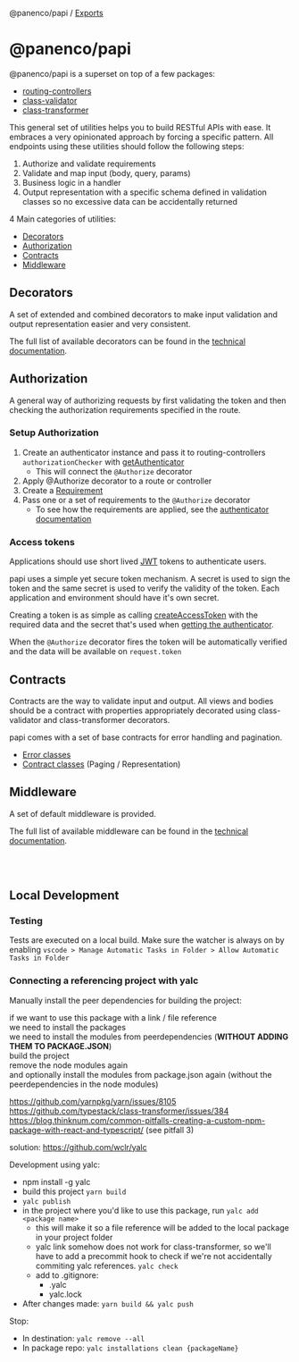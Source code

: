 @panenco/papi / [Exports](modules.md)

# @panenco/papi

@panenco/papi is a superset on top of a few packages:

- [routing-controllers](https://www.npmjs.com/package/routing-controllers)
- [class-validator](https://www.npmjs.com/package/class-validator)
- [class-transformer](https://www.npmjs.com/package/class-transformer)

This general set of utilities helps you to build RESTful APIs with ease.
It embraces a very opinionated approach by forcing a specific pattern. All endpoints using these utilities should follow the following steps:

1. Authorize and validate requirements
2. Validate and map input (body, query, params)
3. Business logic in a handler
4. Output representation with a specific schema defined in validation classes so no excessive data can be accidentally returned

4 Main categories of utilities:

- [Decorators](#decorators)
- [Authorization](#authorization)
- [Contracts](#contracts)
- [Middleware](#middleware)

## Decorators

A set of extended and combined decorators to make input validation and output representation easier and very consistent.

The full list of available decorators can be found in the [technical documentation](/docs/modules.md#decorator-functions).

## Authorization

A general way of authorizing requests by first validating the token and then checking the authorization requirements specified in the route.

### Setup Authorization

1. Create an authenticator instance and pass it to routing-controllers `authorizationChecker` with [getAuthenticator](modules.md#getauthenticator)
   - This will connect the `@Authorize` decorator
2. Apply @Authorize decorator to a route or controller
3. Create a [Requirement](modules.md#irequirement)
4. Pass one or a set of requirements to the `@Authorize` decorator
   - To see how the requirements are applied, see the [authenticator documentation](modules.md#getauthenticator)

### Access tokens

Applications should use short lived [JWT](https://jwt.io/) tokens to authenticate users.

papi uses a simple yet secure token mechanism. A secret is used to sign the token and the same secret is used to verify the validity of the token. Each application and environment should have it's own secret.

Creating a token is as simple as calling [createAccessToken](modules.md#createaccesstoken) with the required data and the secret that's used when [getting the authenticator](modules.md#getauthenticator).

When the `@Authorize` decorator fires the token will be automatically verified and the data will be available on `request.token`

## Contracts

Contracts are the way to validate input and output. All views and bodies should be a contract with properties appropriately decorated using class-validator and class-transformer decorators.

papi comes with a set of base contracts for error handling and pagination.

- [Error classes](modules.md#error-classes)
- [Contract classes](modules.md#contract-classes) (Paging / Representation)

## Middleware

A set of default middleware is provided.

The full list of available middleware can be found in the [technical documentation](/docs/modules.md#middleware-functions).

<br>
<br>

## Local Development

### Testing

Tests are executed on a local build. Make sure the watcher is always on by enabling `vscode > Manage Automatic Tasks in Folder > Allow Automatic Tasks in Folder`

### Connecting a referencing project with yalc

Manually install the peer dependencies for building the project:

if we want to use this package with a link / file reference  
we need to install the packages  
we need to install the modules from peerdependencies (**WITHOUT ADDING THEM TO PACKAGE.JSON**)  
build the project  
remove the node modules again  
and optionally install the modules from package.json again (without the peerdependencies in the node modules)

<https://github.com/yarnpkg/yarn/issues/8105>
<https://github.com/typestack/class-transformer/issues/384>
<https://blog.thinknum.com/common-pitfalls-creating-a-custom-npm-package-with-react-and-typescript/> (see pitfall 3)

solution: <https://github.com/wclr/yalc>

Development using yalc:

- npm install -g yalc
- build this project `yarn build`
- `yalc publish`
- in the project where you'd like to use this package, run `yalc add <package name>`
  - this will make it so a file reference will be added to the local package in your project folder
  - yalc link somehow does not work for class-transformer, so we'll have to add a precommit hook to check if we're not accidentally commiting yalc references. `yalc check`
  - add to .gitignore:
    - .yalc
    - yalc.lock
- After changes made: `yarn build && yalc push`

Stop:

- In destination: `yalc remove --all`
- In package repo: `yalc installations clean {packageName}`
